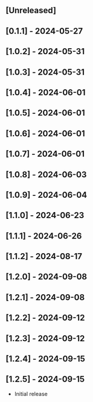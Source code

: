 ## [Unreleased]

## [0.1.1] - 2024-05-27
## [1.0.2] - 2024-05-31
## [1.0.3] - 2024-05-31
## [1.0.4] - 2024-06-01
## [1.0.5] - 2024-06-01
## [1.0.6] - 2024-06-01
## [1.0.7] - 2024-06-01
## [1.0.8] - 2024-06-03
## [1.0.9] - 2024-06-04
## [1.1.0] - 2024-06-23
## [1.1.1] - 2024-06-26
## [1.1.2] - 2024-08-17
## [1.2.0] - 2024-09-08
## [1.2.1] - 2024-09-08
## [1.2.2] - 2024-09-12
## [1.2.3] - 2024-09-12
## [1.2.4] - 2024-09-15
## [1.2.5] - 2024-09-15

- Initial release
